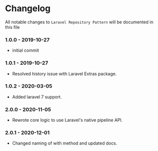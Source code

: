 # Changelog

All notable changes to `Laravel Repository Pattern` will be documented in this file

### 1.0.0 - 2019-10-27
- initial commit

### 1.0.1 - 2019-10-27
- Resolved history issue with Laravel Extras package.

### 1.0.2 - 2020-03-05
- Added laravel 7 support.

### 2.0.0 - 2020-11-05
- Rewrote core logic to use Laravel's native pipeline API.

### 2.0.1 - 2020-12-01
- Changed naming of with method and updated docs.
